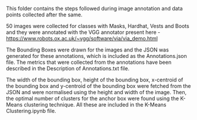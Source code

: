 This folder contains the steps followed during image annotation and data points collected after the same.

50 images were collected for classes with Masks, Hardhat, Vests and Boots and they were annotated with the VGG annotator present here - https://www.robots.ox.ac.uk/~vgg/software/via/via_demo.html

The Bounding Boxes were drawn for the images and the JSON was generated for these annotations, which is included as the Annotations.json file. The metrics that were collected from the annotations have been described in the Description of Annotations.txt file.

The width of the bounding box, height of the bounding box, x-centroid of the bounding box and y-centroid of the bounding box were fetched from the JSON and were normalised using the height and width of the image. Then, the optimal number of clusters for the anchor box were found using the K-Means clustering technique. All these are included in the K-Means Clustering.ipynb file.
